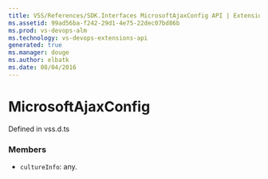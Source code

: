 ```yaml
---
title: VSS/References/SDK.Interfaces MicrosoftAjaxConfig API | Extensions for Visual Studio Team Services
ms.assetid: 99ad56ba-f242-29d1-4e75-22dec07bd86b
ms.prod: vs-devops-alm
ms.technology: vs-devops-extensions-api
generated: true
ms.manager: douge
ms.author: elbatk
ms.date: 08/04/2016
---
```


# MicrosoftAjaxConfig

Defined in vss.d.ts



### Members

* `cultureInfo`: any. 

